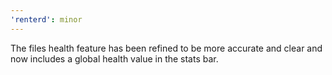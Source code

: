 ```yaml
---
'renterd': minor
---
```


The files health feature has been refined to be more accurate and clear and now includes a global health value in the stats bar.
